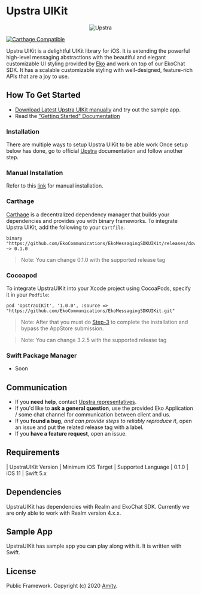 # Upstra UIKit

<p align="center" >
  <img src="https://uploads-ssl.webflow.com/5ee51b71187c830280662208/5eec9a674479b0e4de630ac2_upstra-logo.svg" alt="Upstra" title="UpstraSDK">
</p>

[![Carthage Compatible](https://img.shields.io/badge/Carthage-compatible-4BC51D.svg?style=flat)](https://github.com/Carthage/Carthage)

Upstra UIKit is a delightful UIKit library for iOS. It is extending the powerful high-level messaging abstractions with the beautiful and elegant customizable UI styling provided by [Eko](https://www.ekoapp.com/) and work on top of our EkoChat SDK. It has a scalable customizable styling with well-designed, feature-rich APIs that are a joy to use.

## How To Get Started

- [Download Latest Upstra UIKit manually](https://docs.upstra.co/ios/changelog) and try out the sample app.
- Read the ["Getting Started" Documentation](https://docs.upstra.co/ios/start)

### Installation

There are multiple ways to setup Upstra UIKit to be able work
Once setup below has done, go to official [Upstra](https://docs.upstra.co/ios/start) documentation and follow another step.

### Manual Installation

Refer to this [link](https://docs.upstra.co/ios/start) for manual installation.

### Carthage

[Carthage](https://github.com/Carthage/Carthage) is a decentralized dependency manager that builds your dependencies and provides you with binary frameworks. To integrate Upstra UIKit, add the following to your `Cartfile`.

```
binary "https://github.com/EkoCommunications/EkoMessagingSDKUIKit/releases/download/1.0.0/UpstraUIKit.json" ~> 0.1.0
```

> Note: You can change 0.1.0 with the supported release tag

### Cocoapod

To integrate UpstraUIKit into your Xcode project using CocoaPods, specify it in your `Podfile`:

```
pod 'UpstraUIKit', '1.0.0', :source => "https://github.com/EkoCommunications/EkoMessagingSDKUIKit.git"
```

> Note: After that you must do [Step-3](https://docs.upstra.co/ios/start) to complete the installation and bypass the AppStore submission.

> Note: You can change 3.2.5 with the supported release tag

### Swift Package Manager

- Soon

## Communication

- If you **need help**, contact [Upstra representatives](https://www.upstra.co/).
- If you'd like to **ask a general question**, use the provided Eko Application / some chat channel for communication between client and us.
- If you **found a bug**, _and can provide steps to reliably reproduce it_, open an issue and put the related release tag with a label.
- If you **have a feature request**, open an issue.

## Requirements

| UpstraUIKit Version | Minimum iOS Target | Supported Language
| 0.1.0 | iOS 11 | Swift 5.x

## Dependencies

UpstraUIKit has dependencies with Realm and EkoChat SDK. Currently we are only able to work with Realm version 4.x.x.

## Sample App

UpstraUIKit has sample app you can play along with it. It is written with Swift.

## License

Public Framework. Copyright (c) 2020 [Amity](https://ekoapp.com).
